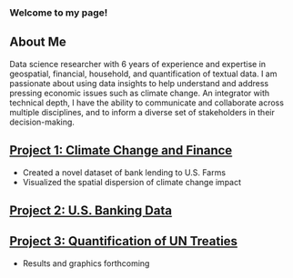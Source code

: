 ### Welcome to my page! 

## About Me

Data science researcher with 6 years of experience and expertise in geospatial, financial, household, and quantification of textual data. I am passionate about using data insights to help understand and address pressing economic issues such as climate change. An integrator with technical depth, I have the ability to communicate and collaborate across multiple disciplines, and to inform a diverse set of stakeholders in their decision-making. 


## [Project 1: Climate Change and Finance](https://github.com/tengtedliu/climate)
* Created a novel dataset of bank lending to U.S. Farms
* Visualized the spatial dispersion of climate change impact


## [Project 2: U.S. Banking Data](https://github.com/tengtedliu/us_banking_data)


## [Project 3: Quantification of UN Treaties](https://github.com/tengtedliu/us_banking_data)
* Results and graphics forthcoming
